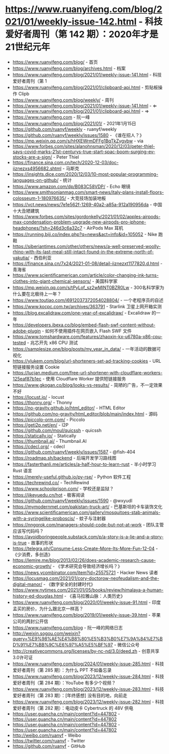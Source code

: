 # https://www.ruanyifeng.com/blog/2021/01/weekly-issue-142.html - 科技爱好者周刊（第 142 期）：2020年才是21世纪元年

- https://www.ruanyifeng.com/blog/ - 首页
- https://www.ruanyifeng.com/blog/archives.html - 档案
- https://www.ruanyifeng.com/blog/2021/01/weekly-issue-141.html - 科技爱好者周刊（第 1
- https://www.ruanyifeng.com/blog/2021/01/clipboard-api.html - 剪贴板操作 Clipb
- https://www.ruanyifeng.com/blog/weekly/ - 周刊
- https://www.ruanyifeng.com/blog/2021/01/weekly-issue-141.html - ⇐
- https://www.ruanyifeng.com/blog/2021/01/clipboard-api.html - ⇒
- https://www.ruanyifeng.com - 阮一峰
- https://www.ruanyifeng.com/blog/2021/01/ - 2021年1月15日
- https://github.com/ruanyf/weekly - ruanyf/weekly
- https://github.com/ruanyf/weekly/issues/1580 - 《谁在招人？》
- https://mp.weixin.qq.com/s/hHXEWrmDFFg1BqTkZygvbw - via
- https://www.forbes.com/sites/alanohnsman/2020/12/03/peter-thiel-says-covid-marks-21st-centurys-true-start-spac-boom-surging-ev-stocks-are-a-sign/ - Peter Thiel
- https://finance.sina.com.cn/tech/2020-12-03/doc-iiznezxs4956682.shtml - 马斯克
- https://insights.dice.com/2020/12/03/10-most-popular-programming-languages-on-github/ - 统计
- https://www.amazon.com/dp/B083C58VDP/ - Echo 眼镜
- https://www.smithsonianmag.com/smart-news/italy-plans-install-floors-colosseum-1-180976635/ - 大竞技场加装地板
- https://vct.news/news/7e1e562f-1269-40a2-a85a-912a190956da - 中国十大丑陋建筑
- https://www.forbes.com/sites/gordonkelly/2021/01/02/apples-airpods-max-condensation-problem-upgrade-new-airpods-pro-iphone-headphones/?sh=246d3c6a32c7 - AirPods Max 耳机
- https://running.biji.co/index.php?q=news&act=info&id=105052 - Nike 跑鞋
- https://siberiantimes.com/other/others/news/a-well-preserved-woolly-rhino-with-its-last-meal-still-intact-found-in-the-extreme-north-of-yakutia/ - 西伯利亚
- https://finance.sina.cn/7x24/2021-01-08/detail-iiznezxt1177820.d.html - 青海省
- https://www.scientificamerican.com/article/color-changing-ink-turns-clothes-into-giant-chemical-sensors/ - 美国科学家
- https://mp.weixin.qq.com/s/tPyLof_sz2wMlNT0BZR0Lw - 300名科学家为什么要在北极待上一年？
- https://www.toutiao.com/i6912037372054028804/ - 一个老程序员的自述
- https://www.kocpc.com.tw/archives/363791 - Starlink 卫星上网开箱实测
- https://blog.excalidraw.com/one-year-of-excalidraw/ - Excalidraw 的一年
- https://developers.ibexa.co/blog/embed-flash-swf-content-without-adobe-plugin - 如何不使用插件在网页嵌入 Flash SWF 文件
- https://www.tomshardware.com/features/zhaoxin-kx-u6780a-x86-cpu-tested - 兆芯开先 x86 CPU 测试
- https://samplesize.one/blog/posts/my_year_in_data/ - 一年活动的数据可视化
- https://ylukem.com/blog/url-shorteners-set-ad-tracking-cookies - URL 短链接服务设置 Cookie
- https://lucjan.medium.com/free-url-shortener-with-cloudflare-workers-125eaf87b1ec - 使用 Cloudflare Worker 提供短链接服务
- https://www.gkogan.co/blog/looks-vs-results/ - 简陋的广告，不一定效果不好
- https://locust.io/ - locust
- https://thonny.org/ - Thonny
- https://no-gravity.github.io/html_editor/ - HTML Editor
- https://github.com/no-gravity/html_editor/blob/main/index.html - 源码
- https://piccolo-orm.com/ - Piccolo
- https://geti2p.net/en/ - I2P
- https://github.com/moul/quicssh - quicssh
- https://statically.io/ - Statically
- https://thumbnail.ai/ - Thumbnail.AI
- https://cdecl.org/ - cdecl
- https://github.com/ruanyf/weekly/issues/1587 - @fish-404
- https://roadmap.sh/backend - 后端开发学习路线图
- https://fasterthanli.me/articles/a-half-hour-to-learn-rust - 半小时学习 Rust 语言
- https://merely-useful.github.io/py-rse/ - Python 软件工程
- https://techrewind.co/ - TechRewind
- https://www.schoolprison.com/ - 学校还是监狱？
- https://jikeyuedu.cn/hot - 极客阅读
- https://github.com/ruanyf/weekly/issues/1590 - @wxyudl
- https://mymodernmet.com/pakistan-truck-art/ - 巴基斯坦的卡车装饰文化
- https://www.scientificamerican.com/gallery/mosquitoes-stab-animals-with-a-syringelike-proboscis/ - 蚊子与注射器
- https://nngorok.com/managers-should-code-but-not-at-work - 团队主管应该写代码吗？
- https://avoidboringpeople.substack.com/p/a-story-is-a-lie-and-a-story-is-true - 故事的形状
- https://telegra.ph/Consume-Less-Create-More-Its-More-Fun-12-04 - 《少消费，多创造》
- https://lemire.me/blog/2013/02/26/does-academic-research-cause-economic-growth/ - 《学术研究会导致经济增长吗？》
- https://news.ycombinator.com/item?id=25575721 - Hacker News 读者
- https://locusmag.com/2021/01/cory-doctorow-neofeudalism-and-the-digital-manor/ - 《数字安全的封建时代》
- https://www.nytimes.com/2021/01/05/books/review/himalaya-a-human-history-ed-douglas.html - 《喜马拉雅山脉：人类历史》
- https://www.ruanyifeng.com/blog/2020/01/weekly-issue-91.html - 印度孟买的房价，为什么跟北京一样高？
- https://www.ruanyifeng.com/blog/2019/01/weekly-issue-39.html - 苹果公司的两封公开信
- https://www.ruanyifeng.com/blog - 阮一峰的网络日志
- http://weixin.sogou.com/weixin?query=%E9%98%AE%E4%B8%80%E5%B3%B0%E7%9A%84%E7%BD%91%E7%BB%9C%E6%97%A5%E5%BF%97 - 微信公众号
- http://creativecommons.org/licenses/by-nc-nd/3.0/deed.zh - 创意共享3.0许可证
- https://www.ruanyifeng.com/blog/2024/01/weekly-issue-285.html - 科技爱好者周刊（第 285 期）：为什么 PPT 不如备忘录
- https://www.ruanyifeng.com/blog/2023/12/weekly-issue-284.html - 科技爱好者周刊（第 284 期）：YouTube 有多少个视频？
- https://www.ruanyifeng.com/blog/2023/12/weekly-issue-283.html - 科技爱好者周刊（第 283 期）：[年终感想] 没有目的地，向前走
- https://www.ruanyifeng.com/blog/2023/12/weekly-issue-282.html - 科技爱好者周刊（第 282 期）：电动皮卡 Cybertruck 的 48V 供电
- https://user.guancha.cn/main/content?id=447802 - https://user.guancha.cn/main/content?id=447802
- https://user.guancha.cn/main/content?id=447802 - https://user.guancha.cn/main/content?id=447802
- http://weibo.com/ruanyf - Weibo
- https://twitter.com/ruanyf - Twitter
- https://github.com/ruanyf - GitHub